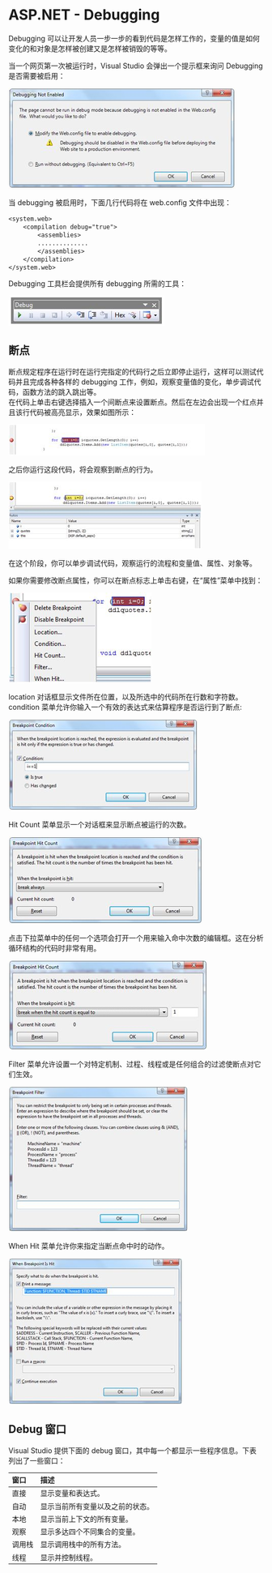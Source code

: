 # ASP.NET - Debugging

Debugging 可以让开发人员一步一步的看到代码是怎样工作的，变量的值是如何变化的和对象是怎样被创建又是怎样被销毁的等等。

当一个网页第一次被运行时，Visual Studio 会弹出一个提示框来询问 Debugging 是否需要被启用：  

![debugging_info](images/debugging_info.jpg)  

当 debugging 被启用时，下面几行代码将在 web.config 文件中出现：
  
```
<system.web>  
    <compilation debug="true">  
        <assemblies>  
        ..............  
        </assemblies>  
    </compilation>  
</system.web>  
``` 

Debugging 工具栏会提供所有 debugging 所需的工具：  

![debugging_toolbar.jpg](images/debugging_toolbar.jpg)

## 断点  

断点规定程序在运行时在运行完指定的代码行之后立即停止运行，这样可以测试代码并且完成各种各样的 debugging 工作，例如，观察变量值的变化，单步调试代码，函数方法的跳入跳出等。  
在代码上单击右键选择插入一个间断点来设置断点。然后在左边会出现一个红点并且该行代码被高亮显示，效果如图所示： 

![breakpoint_highlighted.jpg](images/breakpoint_highlighted.jpg)  

之后你运行这段代码，将会观察到断点的行为。 

![breakpoint_highlighted2.jpg](images/breakpoint_highlighted2.jpg)  

在这个阶段，你可以单步调试代码，观察运行的流程和变量值、属性、对象等。  

如果你需要修改断点属性，你可以在断点标志上单击右键，在“属性”菜单中找到： 

![breakpoint_dropdown.jpg](images/breakpoint_dropdown.jpg)  

location 对话框显示文件所在位置，以及所选中的代码所在行数和字符数。condition 菜单允许你输入一个有效的表达式来估算程序是否运行到了断点:  

![breakpoint_condition.jpg](images/breakpoint_condition.jpg)  

Hit Count 菜单显示一个对话框来显示断点被运行的次数。  

![breakpoint_asp.net.jpg](images/breakpoint_asp.net.jpg)  

点击下拉菜单中的任何一个选项会打开一个用来输入命中次数的编辑框。这在分析循环结构的代码时非常有用。  

![breakpoint_asp.net2.jpg](images/breakpoint_asp.net2.jpg)  

Filter 菜单允许设置一个对特定机制、过程、线程或是任何组合的过滤使断点对它们生效。

![breakpoint_filters.jpg](images/breakpoint_filters.jpg)  

When Hit 菜单允许你来指定当断点命中时的动作。  

![breakpoint_asp.net3.jpg](images/breakpoint_asp.net3.jpg)  

## Debug 窗口 

Visual Studio 提供下面的 debug 窗口，其中每一个都显示一些程序信息。下表列出了一些窗口： 

|**窗口**   | **描述**         |
|:---------|:------------|  
|直接|显示变量和表达式。 |  
|自动|显示当前所有变量以及之前的状态。|
|本地|显示当前上下文的所有变量。|
|观察|显示多达四个不同集合的变量。|
|调用栈|显示调用栈中的所有方法。|
|线程|显示并控制线程。|
